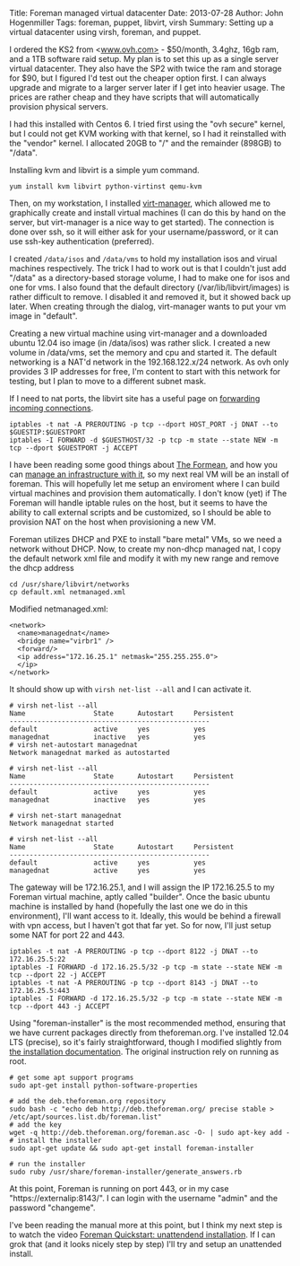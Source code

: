 Title: Foreman managed virtual datacenter
Date: 2013-07-28
Author: John Hogenmiller 
Tags: foreman, puppet, libvirt, virsh
Summary: Setting up a virtual datacenter using virsh, foreman, and puppet.

I ordered the KS2 from <www.ovh.com> - $50/month, 3.4ghz, 16gb ram, and a 1TB software raid setup. My plan is to set this
up as a single server virtual datacenter. They also have the SP2 with twice the ram and storage for $90, but I figured I'd test out
the cheaper option first. I can always upgrade and migrate to a larger server later if I get into heavier usage. The prices are rather cheap and they have scripts that will automatically provision physical servers. 

I had this installed with Centos 6. I tried first using the "ovh secure" kernel, but I could not get KVM working with that kernel, so I had it reinstalled with the "vendor" kernel. I allocated 20GB to "/" and the remainder (898GB) to "/data". 

Installing kvm and libvirt is a simple yum command.

    yum install kvm libvirt python-virtinst qemu-kvm

Then, on my workstation, I installed [virt-manager](http://virt-manager.org/), which allowed me to graphically create and install virtual machines (I can do this by hand on the server, but virt-manager is a nice way to get started). The connection is done over ssh, so it will either ask for your username/password, or it can use ssh-key authentication (preferred).

I created `/data/isos` and `/data/vms` to hold my installation isos and virual machines respectively. The trick I had to work out is that I couldn't just add "/data" as a directory-based storage volume, I had to make one for isos and one for vms. I also found that the default directory (/var/lib/libvirt/images) is rather difficult to remove. I disabled it and removed it, but it showed back up later. When creating through the dialog, virt-manager wants to put your vm image in "default". 

Creating a new virtual machine using virt-manager and a downloaded ubuntu 12.04 iso image (in /data/isos) was rather slick. I created a new volume in /data/vms, set the memory and cpu and started it. The default networking is a NAT'd network in the 192.168.122.x/24 network. As ovh only provides 3 IP addresses for free, I'm content to start with this network for testing, but I plan to move to a different subnet mask.

If I need to nat ports, the libvirt site has a useful page on [forwarding incoming connections](http://wiki.libvirt.org/page/Networking#Forwarding_Incoming_Connections).

    iptables -t nat -A PREROUTING -p tcp --dport HOST_PORT -j DNAT --to $GUESTIP:$GUESTPORT
    iptables -I FORWARD -d $GUESTHOST/32 -p tcp -m state --state NEW -m tcp --dport $GUESTPORT -j ACCEPT

I have been reading some good things about [The Formean](http://theforeman.org/), and how you can [manage an infrastructure with it](http://engineering.yakaz.com/managing-an-infrastructure-datacenter-with-foreman-and-puppet.html), so my next real VM will be an install of foreman. This will hopefully let me setup an enviroment where I can build virtual machines and provision them automatically. I don't know (yet) if The Foreman will handle iptable rules on the host, but it seems to have the ability to call external scripts and be customized, so I should be able to provision NAT on the host when provisioning a new VM.

Foreman utilizes DHCP and PXE to install "bare metal" VMs, so we need a network without DHCP. Now, to create my non-dhcp managed nat, I copy the default network xml file and modify it with my new range and remove the dhcp address

    cd /usr/share/libvirt/networks
    cp default.xml netmanaged.xml


Modified netmanaged.xml:

    <network>
      <name>managednat</name>
      <bridge name="virbr1" />
      <forward/>
      <ip address="172.16.25.1" netmask="255.255.255.0">
      </ip>
    </network>

It should show up with `virsh net-list --all` and I can activate it.

    # virsh net-list --all
    Name                 State      Autostart     Persistent
    --------------------------------------------------
    default              active     yes           yes
    managednat           inactive   yes           yes
    # virsh net-autostart managednat
    Network managednat marked as autostarted

    # virsh net-list --all
    Name                 State      Autostart     Persistent
    --------------------------------------------------
    default              active     yes           yes
    managednat           inactive   yes           yes

    # virsh net-start managednat
    Network managednat started

    # virsh net-list --all
    Name                 State      Autostart     Persistent
    --------------------------------------------------
    default              active     yes           yes
    managednat           active     yes           yes

The gateway will be 172.16.25.1, and I will assign the IP 172.16.25.5 to my Foreman virtual machine, aptly called "builder".  Once the basic ubuntu machine is installed by hand (hopefully the last one we do in this environment), I'll want access to it. Ideally, this would be behind a firewall with vpn access, but I haven't got that far yet. So for now, I'll just setup some NAT for port 22 and 443.


    iptables -t nat -A PREROUTING -p tcp --dport 8122 -j DNAT --to 172.16.25.5:22
    iptables -I FORWARD -d 172.16.25.5/32 -p tcp -m state --state NEW -m tcp --dport 22 -j ACCEPT
    iptables -t nat -A PREROUTING -p tcp --dport 8143 -j DNAT --to 172.16.25.5:443
    iptables -I FORWARD -d 172.16.25.5/32 -p tcp -m state --state NEW -m tcp --dport 443 -j ACCEPT

Using "foreman-installer" is the most recommended method, ensuring that we have current packages directly from theforeman.org. I've installed 12.04 LTS (precise), so it's fairly straightforward, though I modified slightly from [the installation documentation](http://theforeman.org/manuals/1.2/index.html#3.2ForemanInstaller). The original instruction rely on running as root.

    # get some apt support programs 
    sudo apt-get install python-software-properties

    # add the deb.theforeman.org repository
    sudo bash -c "echo deb http://deb.theforeman.org/ precise stable > /etc/apt/sources.list.db/foreman.list"  
    # add the key
    wget -q http://deb.theforeman.org/foreman.asc -O- | sudo apt-key add -
    # install the installer
    sudo apt-get update && sudo apt-get install foreman-installer

    # run the installer
    sudo ruby /usr/share/foreman-installer/generate_answers.rb

  At this point, Foreman is running on port 443, or in my case "https://externalip:8143/". I can login with the username "admin" and the password "changeme".

  I've been reading the manual more at this point, but I think my next step is to watch the video [Foreman Quickstart: unattendend installation](http://www.youtube.com/watch?v=eHjpZr3GB6s). If I can grok that (and it looks nicely step by step) I'll try and setup an unattended install. 

